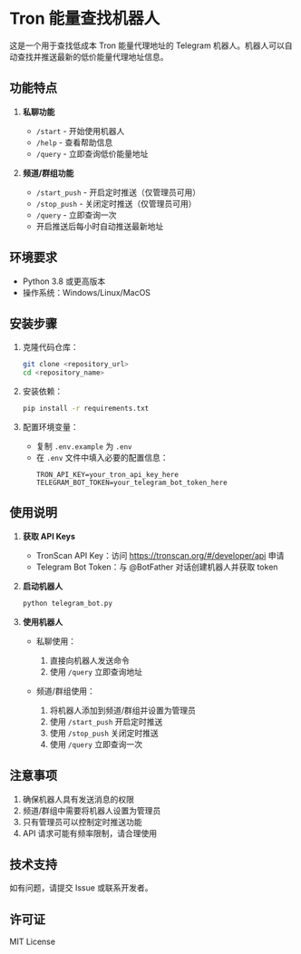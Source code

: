 # Tron 能量查找机器人

这是一个用于查找低成本 Tron 能量代理地址的 Telegram 机器人。机器人可以自动查找并推送最新的低价能量代理地址信息。

## 功能特点

1. **私聊功能**
   - `/start` - 开始使用机器人
   - `/help` - 查看帮助信息
   - `/query` - 立即查询低价能量地址

2. **频道/群组功能**
   - `/start_push` - 开启定时推送（仅管理员可用）
   - `/stop_push` - 关闭定时推送（仅管理员可用）
   - `/query` - 立即查询一次
   - 开启推送后每小时自动推送最新地址

## 环境要求

- Python 3.8 或更高版本
- 操作系统：Windows/Linux/MacOS

## 安装步骤

1. 克隆代码仓库：
   ```bash
   git clone <repository_url>
   cd <repository_name>
   ```

2. 安装依赖：
   ```bash
   pip install -r requirements.txt
   ```

3. 配置环境变量：
   - 复制 `.env.example` 为 `.env`
   - 在 `.env` 文件中填入必要的配置信息：
     ```
     TRON_API_KEY=your_tron_api_key_here
     TELEGRAM_BOT_TOKEN=your_telegram_bot_token_here
     ```

## 使用说明

1. **获取 API Keys**
   - TronScan API Key：访问 https://tronscan.org/#/developer/api 申请
   - Telegram Bot Token：与 @BotFather 对话创建机器人并获取 token

2. **启动机器人**
   ```bash
   python telegram_bot.py
   ```

3. **使用机器人**
   - 私聊使用：
     1. 直接向机器人发送命令
     2. 使用 `/query` 立即查询地址
   
   - 频道/群组使用：
     1. 将机器人添加到频道/群组并设置为管理员
     2. 使用 `/start_push` 开启定时推送
     3. 使用 `/stop_push` 关闭定时推送
     4. 使用 `/query` 立即查询一次

## 注意事项

1. 确保机器人具有发送消息的权限
2. 频道/群组中需要将机器人设置为管理员
3. 只有管理员可以控制定时推送功能
4. API 请求可能有频率限制，请合理使用

## 技术支持

如有问题，请提交 Issue 或联系开发者。

## 许可证

MIT License 